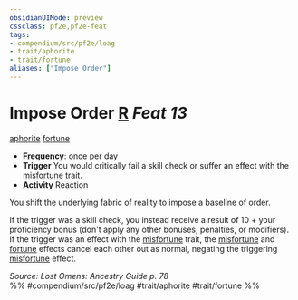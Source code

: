```yaml
---
obsidianUIMode: preview
cssclass: pf2e,pf2e-feat
tags:
- compendium/src/pf2e/loag
- trait/aphorite
- trait/fortune
aliases: ["Impose Order"]
---
```

# Impose Order  [R](/rules/core-rulebook/chapter-9-playing-the-game.md#Actions "Reaction") *Feat 13*  
[aphorite](/rules/traits/aphorite-loag.md)  [fortune](/rules/traits/fortune.md)  

- **Frequency**: once per day
- **Trigger** You would critically fail a skill check or suffer an effect with the [misfortune](/rules/traits/misfortune.md) trait.
- **Activity** Reaction

You shift the underlying fabric of reality to impose a baseline of order.

If the trigger was a skill check, you instead receive a result of 10 + your proficiency bonus (don't apply any other bonuses, penalties, or modifiers). If the trigger was an effect with the [misfortune](/rules/traits/misfortune.md) trait, the [misfortune](/rules/traits/misfortune.md) and [fortune](/rules/traits/fortune.md) effects cancel each other out as normal, negating the triggering [misfortune](/rules/traits/misfortune.md) effect.

*Source: Lost Omens: Ancestry Guide p. 78*  
%% #compendium/src/pf2e/loag #trait/aphorite #trait/fortune %%